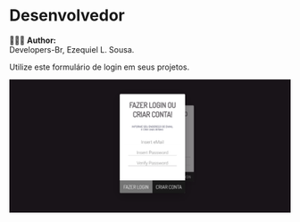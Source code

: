 # Desenvolvedor

🤵🏾‍♂️ **Author:** <br>
Developers-Br, Ezequiel L. Sousa.<br>

Utilize este formulário de login em seus projetos.<br>

![Form5 Versão 1.0](https://raw.githubusercontent.com/fullstackdevelopers-br/formularios/main/form5/form5-versao-1.0.png)
